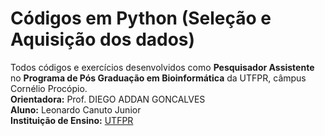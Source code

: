 # Códigos em Python (Seleção e Aquisição dos dados)
Todos códigos e exercícios desenvolvidos como **Pesquisador Assistente** no **Programa de Pós Graduação em Bioinformática** da UTFPR, câmpus Cornélio Procópio.<br />
**Orientadora:** Prof. DIEGO ADDAN GONCALVES<br/>
**Aluno:** Leonardo Canuto Junior<br/>
**Instituição de Ensino:** [UTFPR](https://portal.utfpr.edu.br/home)<br/>

